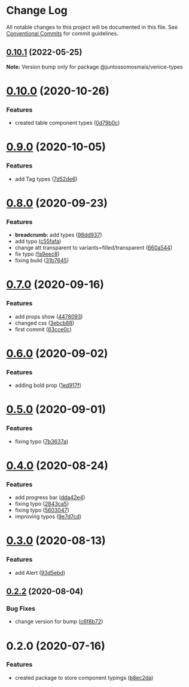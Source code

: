 # Change Log

All notable changes to this project will be documented in this file.
See [Conventional Commits](https://conventionalcommits.org) for commit guidelines.

## [0.10.1](https://github.com/juntossomosmais/venice/compare/@juntossomosmais/venice-types@0.10.0...@juntossomosmais/venice-types@0.10.1) (2022-05-25)

**Note:** Version bump only for package @juntossomosmais/venice-types





# [0.10.0](https://github.com/juntossomosmais/venice/compare/@juntossomosmais/venice-types@0.9.0...@juntossomosmais/venice-types@0.10.0) (2020-10-26)


### Features

* created table component types ([0d79b0c](https://github.com/juntossomosmais/venice/commit/0d79b0cff430a08102f2315ac74baa403c5bf5bd))





# [0.9.0](https://github.com/juntossomosmais/venice/compare/@juntossomosmais/venice-types@0.8.0...@juntossomosmais/venice-types@0.9.0) (2020-10-05)


### Features

* add Tag types ([7d52de6](https://github.com/juntossomosmais/venice/commit/7d52de67d44d70efe9340a0717fbb437081f02c6))





# [0.8.0](https://github.com/juntossomosmais/venice/compare/@juntossomosmais/venice-types@0.7.0...@juntossomosmais/venice-types@0.8.0) (2020-09-23)


### Features

* **breadcrumb:** add types ([98dd937](https://github.com/juntossomosmais/venice/commit/98dd937701a22ff245cd25c742c6f3173235ca27))
* add typo ([c55fafa](https://github.com/juntossomosmais/venice/commit/c55fafa3842fca875a343b0e5db8aed294bea6a0))
* change att transparent to variants=filled/transparent ([660a544](https://github.com/juntossomosmais/venice/commit/660a5446171c07d6d9ca3645380979bdd937afcf))
* fix typo ([fa9eec8](https://github.com/juntossomosmais/venice/commit/fa9eec878fcee20c46cf4241eb16278b7026bcca))
* fixing build ([31b7645](https://github.com/juntossomosmais/venice/commit/31b764554cc85239aded37126280863a83c9b61d))





# [0.7.0](https://github.com/juntossomosmais/venice/compare/@juntossomosmais/venice-types@0.6.0...@juntossomosmais/venice-types@0.7.0) (2020-09-16)


### Features

* add props show ([4478093](https://github.com/juntossomosmais/venice/commit/44780930b87206d27563f4c1060b34ef440a3ecf))
* changed css ([3ebcb88](https://github.com/juntossomosmais/venice/commit/3ebcb8887f8222c0eed88a37aa7b3f5a8d4d07fb))
* first commit ([63cce0c](https://github.com/juntossomosmais/venice/commit/63cce0cd460370322ca56dc7f4105c91497c43de))





# [0.6.0](https://github.com/juntossomosmais/venice/compare/@juntossomosmais/venice-types@0.5.0...@juntossomosmais/venice-types@0.6.0) (2020-09-02)


### Features

* adding bold prop ([1ed917f](https://github.com/juntossomosmais/venice/commit/1ed917f705631bc31f1bc883b1c2d00e8ee44f2b))





# [0.5.0](https://github.com/juntossomosmais/venice/compare/@juntossomosmais/venice-types@0.4.0...@juntossomosmais/venice-types@0.5.0) (2020-09-01)


### Features

* fixing typo ([7b3637a](https://github.com/juntossomosmais/venice/commit/7b3637a25c6721bbe5e95510449d312f7012dea2))





# [0.4.0](https://github.com/juntossomosmais/venice/compare/@juntossomosmais/venice-types@0.3.0...@juntossomosmais/venice-types@0.4.0) (2020-08-24)


### Features

* add progress bar ([dda42e4](https://github.com/juntossomosmais/venice/commit/dda42e491d31fc446e492e229d5e82cf6e815616))
* fixing typo ([2843ca5](https://github.com/juntossomosmais/venice/commit/2843ca5bebf68c20e74c5da0a7c42c295540081e))
* fixing typo ([5603047](https://github.com/juntossomosmais/venice/commit/560304797253c5039ea2150b20ac055833d44252))
* improving typos ([9e7d7cd](https://github.com/juntossomosmais/venice/commit/9e7d7cd5211e44cfa5b100653e7760fac18d09cf))





# [0.3.0](https://github.com/juntossomosmais/venice/compare/@juntossomosmais/venice-types@0.2.2...@juntossomosmais/venice-types@0.3.0) (2020-08-13)


### Features

* add Alert ([93d5ebd](https://github.com/juntossomosmais/venice/commit/93d5ebde0181eb0d9389587af71266e84bc65cb2))





## [0.2.2](https://github.com/juntossomosmais/venice/compare/@juntossomosmais/venice-types@0.2.0...@juntossomosmais/venice-types@0.2.2) (2020-08-04)


### Bug Fixes

* change version for bump ([c6f8b72](https://github.com/juntossomosmais/venice/commit/c6f8b72c5f74ab662984a91589c0714165f3eb18))





# 0.2.0 (2020-07-16)


### Features

* created package to store component typings ([b8ec2da](https://github.com/juntossomosmais/venice/commit/b8ec2da5b3ead08cbfc8c5b2214f4818687b0f88))
